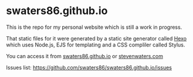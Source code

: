 swaters86.github.io
===================

This is the repo for my personal website which is still a work in progress. 

That static files for it were generated by a static site generator called [Hexo](http://hexo.io/) which uses Node.js,  EJS for templating and a CSS compliler called Stylus. 

You can access it from [swaters86.github.io](http://swaters86.github.io/) or [stevenwaters.com](http://stevenwaters.com)

Issues list: https://github.com/swaters86/swaters86.github.io/issues